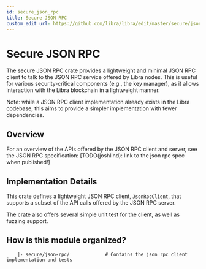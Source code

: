 ```yaml
---
id: secure_json_rpc
title: Secure JSON RPC
custom_edit_url: https://github.com/libra/libra/edit/master/secure/json-rpc/README.md
---
```

# Secure JSON RPC

The secure JSON RPC crate provides a lightweight and minimal JSON RPC client to talk to
the JSON RPC service offered by Libra nodes. This is useful for various security-critical
components (e.g., the key manager), as it allows interaction with the Libra blockchain in a
lightweight manner.

Note: while a JSON RPC client implementation already exists in the Libra codebase, this
aims to provide a simpler implementation with fewer dependencies.

## Overview

For an overview of the APIs offered by the JSON RPC client and server,
see the JSON RPC specification:
[TODO(joshlind): link to the json rpc spec when published!]

## Implementation Details

This crate defines a lightweight JSON RPC client, `JsonRpcClient`, that supports a
subset of the API calls offered by the JSON RPC server.

The crate also offers several simple unit test for the client, as well as fuzzing
support.

## How is this module organized?
```
    |- secure/json-rpc/             # Contains the json rpc client implementation and tests
```
